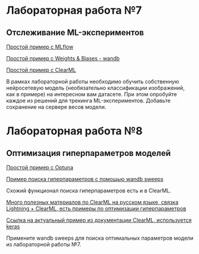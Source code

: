 
# Лабораторная работа №7
## Отслеживание ML-экспериментов

[Простой пример с MLflow](https://www.kaggle.com/code/kvsbmstu/pytorch-mlflow-cifar10)

[Простой пример с Weights & Biases - wandb](https://www.kaggle.com/code/kvsbmstu/pytorch-wandb-cifar10)

[Простой пример с ClearML](https://www.kaggle.com/code/kvsbmstu/pytorch-clearml-cifar10)


В рамках лабораторной работы необходимо обучить собственную нейросетевую модель (необязательно классификации изображений, как в примере) на интересном вам датасете.
При этом опробуйте каждое из решений для трекинга ML-экспериментов. Добавьте сохранение на сервере весов модели.



# Лабораторная работа №8
## Оптимизация гиперпараметров моделей

[Простой пример с Optuna](https://www.kaggle.com/code/kvsbmstu/test-optuna)

[Пример поиска гиперпараметров с помощью wandb sweeps](https://www.kaggle.com/code/kvsbmstu/wandb-sweep-pytorch)

Схожий функционал поиска гиперпараметров есть и в ClearML.

[Много полезных материалов по ClearML на русском языке, связка Lightning + ClearML, есть примеры по оптимизации гиперпараметров](https://github.com/a-milenkin/ml_instruments/tree/f9cfe56b418f06565e6a777a8b12e9aa99cef1c4/notebooks)

[Ссылка на актуальный пример из документации ClearML, используется keras](https://github.com/clearml/clearml/tree/master/examples/optimization/hyper-parameter-optimization)

Примените wandb sweeps для поиска оптимальных параметров модели из лабораторной работы №7.

